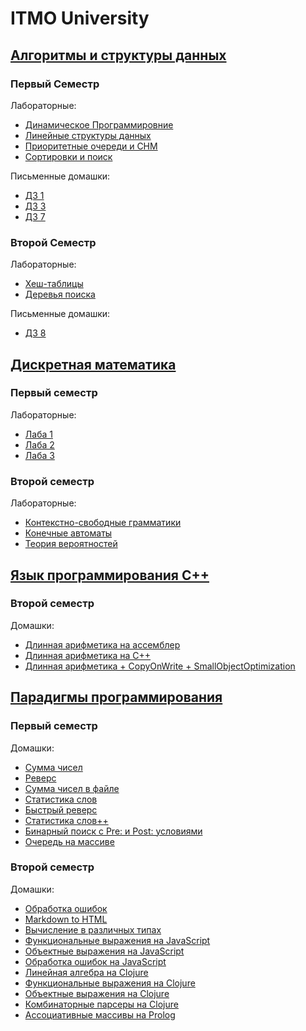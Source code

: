 # ITMO University
## [Алгоритмы и структуры данных](https://github.com/SweeetyFox/University/tree/master/algo)
### Первый Семестр
  Лабораторные:
  * [Динамическое Программировние](https://github.com/SweeetyFox/University/tree/master/algo/first-term/labs/Dynamic-Programming)
  * [Линейные структуры данных](https://github.com/SweeetyFox/University/tree/master/algo/first-term/labs/Linear-Data-Structures)
  * [Приоритетные очереди и СНМ](https://github.com/SweeetyFox/University/tree/master/algo/first-term/labs/Priority-queues-and-DSU)
  * [Сортировки и поиск](https://github.com/SweeetyFox/University/tree/master/algo/first-term/labs/Sort-and-Search)
  
Письменные домашки:
  * [ДЗ 1](https://github.com/SweeetyFox/University/tree/master/algo/first-term/hw/HW01)
  * [ДЗ 3](https://github.com/SweeetyFox/University/tree/master/algo/first-term/hw/HW03)
  * [ДЗ 7](https://github.com/SweeetyFox/University/tree/master/algo/first-term/hw/HW07)
### Второй Семестр
Лабораторные:
  * [Хеш-таблицы](https://github.com/SweeetyFox/University/tree/master/algo/second-term/labs/Hash-Tables)
  * [Деревья поиска](https://github.com/SweeetyFox/University/tree/master/algo/second-term/labs/Search-Trees)
  
Письменные домашки:
  * [ДЗ 8](https://github.com/SweeetyFox/University/tree/master/algo/second-term/hw/HW08)

## [Дискретная математика](https://github.com/SweeetyFox/University/tree/master/dm)
### Первый семестр
Лабораторные:
  * [Лаба 1](https://github.com/SweeetyFox/University/tree/master/dm/first-term/Lab01)
  * [Лаба 2](https://github.com/SweeetyFox/University/tree/master/dm/first-term/Labs02)
  * [Лаба 3](https://github.com/SweeetyFox/University/tree/master/dm/first-term/Labs03)
### Второй семестр
Лабораторные:
  * [Контекстно-свободные грамматики](https://github.com/SweeetyFox/University/tree/master/dm/second-term/context-free-grammar)
  * [Конечные автоматы](https://github.com/SweeetyFox/University/tree/master/dm/second-term/finite-state-automaton)
  * [Теория вероятностей](https://github.com/SweeetyFox/University/tree/master/dm/second-term/probability-theory)
  
## [Язык программирования С++](https://github.com/SweeetyFox/University/tree/master/cpp)
### Второй семестр
Домашки:
  * [Длинная арифметика на ассемблер](https://github.com/SweeetyFox/University/tree/master/cpp/cpp-bigint)
  * [Длинная арифметика на C++](https://github.com/SweeetyFox/University/tree/master/cpp/asm-bigint)
  * [Длинная арифметика + CopyOnWrite + SmallObjectOptimization](https://github.com/SweeetyFox/University/tree/master/cpp/cpp-bigint-optimized)

## [Парадигмы программирования](https://github.com/SweeetyFox/University/tree/master/paradigms)
### Первый семестр
Домашки:
  * [Сумма чисел](https://github.com/SweeetyFox/University/tree/master/paradigms/first-term/HW01)
  * [Реверс](https://github.com/SweeetyFox/University/tree/master/paradigms/first-term/HW02)
  * [Сумма чисел в файле](https://github.com/SweeetyFox/University/tree/master/paradigms/first-term/HW03)
  * [Статистика слов](https://github.com/SweeetyFox/University/tree/master/paradigms/first-term/HW04)
  * [Быстрый реверс](https://github.com/SweeetyFox/University/tree/master/paradigms/first-term/HW05)
  * [Статистика слов++](https://github.com/SweeetyFox/University/tree/master/paradigms/first-term/HW06)
  * [Бинарный поиск с Pre: и Post: условиями](https://github.com/SweeetyFox/University/tree/master/paradigms/first-term/HW07)
  * [Очередь на массиве](https://github.com/SweeetyFox/University/tree/master/paradigms/first-term/HW08)
### Второй семестр
Домашки:
  * [Обработка ошибок](https://github.com/SweeetyFox/University/tree/master/paradigms/second-term/java/HW01)
  * [Markdown to HTML](https://github.com/SweeetyFox/University/tree/master/paradigms/second-term/java/HW02)
  * [Вычисление в различных типах](https://github.com/SweeetyFox/University/tree/master/paradigms/second-term/java/HW03)
  * [Функциональные выражения на JavaScript](https://github.com/SweeetyFox/University/tree/master/paradigms/second-term/javascript/HW04)
  * [Объектные выражения на JavaScript](https://github.com/SweeetyFox/University/tree/master/paradigms/second-term/javascript/HW05)
  * [Обработка ошибок на JavaScript](https://github.com/SweeetyFox/University/tree/master/paradigms/second-term/javascript/HW06)
  * [Линейная алгебра на Clojure](https://github.com/SweeetyFox/University/tree/master/paradigms/second-term/clojure/HW07)
  * [Функциональные выражения на Clojure](https://github.com/SweeetyFox/University/tree/master/paradigms/second-term/clojure/HW08)
  * [Объектные выражения на Clojure](https://github.com/SweeetyFox/University/tree/master/paradigms/second-term/clojure/HW09)
  * [Комбинаторные парсеры на Clojure](https://github.com/SweeetyFox/University/tree/master/paradigms/second-term/clojure/HW10)
  * [Ассоциативные массивы на Prolog](https://github.com/SweeetyFox/University/tree/master/paradigms/second-term/prolog/HW11)
